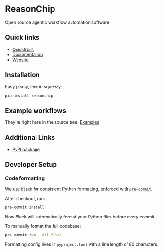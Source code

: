 # ReasonChip

Open source agentic workflow automation software

## Quick links

- [QuickStart](https://www.reasonchip.io/docs/quickstart/)
- [Documentation](https://www.reasonchip.io/docs/)
- [Website](https://www.reasonchip.io/)

## Installation

Easy peasy, lemon squeezy

```bash
pip install reasonchip
```

## Example workflows

They're right here in the source tree: [Examples](./examples/README.md)


## Additional Links

- [PyPI package](https://pypi.org/project/reasonchip/)


## Developer Setup

### Code formatting

We use [`black`](https://github.com/psf/black) for consistent Python formatting,
enforced with [`pre-commit`](https://pre-commit.com/).

After checkout, run:

```bash
pre-commit install
```

Now Black will automatically format your Python files before every commit.

To manually format the full codebase:

```bash
pre-commit run --all-files
```

Formatting config lives in `pyproject.toml` with a line length of 80 characters.


